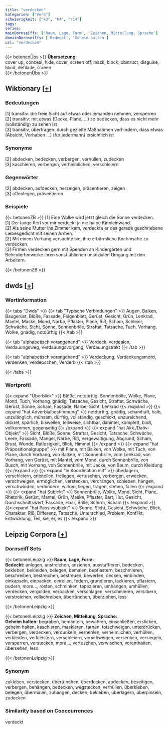 ```yaml
---
title: "verdecken"
kategorien: ["Verb"]
schwierigkeit: ["k3", "h4", "r14"]
tags:
series:
mainDornseiffs: ['Raum, Lage, Form', 'Zeichen, Mitteilung, Sprache']
domainDornseiffs: ['Bedeckt', 'Geheim halten']
url: "verdecken"
---
```


{{< betonenÜbs >}}
**Übersetzung:**  
cover up, conceal, hide, cover, screen off, mask, block, obstruct, disguise, blind, defilade, screen  
{{< /betonenÜbs >}}

## Wiktionary [[+](https://de.wiktionary.org/wiki/verdecken)]

### Bedeutungen
[1] transitiv: die freie Sicht auf etwas oder jemanden nehmen, versperren  
[2] transitiv: mit etwas (Decke, Plane, …) so bedecken, dass es nicht mehr (vollständig) zu sehen ist  
[3] transitiv, übertragen: durch gezielte Maßnahmen verhindern, dass etwas (Absicht, Vorhaben …) (für jedermann) ersichtlich ist  

### Synonyme
[2] abdecken, bedecken, verbergen, verhüllen, zudecken  
[3] kaschieren, verbergen, verheimlichen, verschleiern  

### Gegenwörter
[2] abdecken, aufdecken, herzeigen, präsentieren, zeigen  
[3] offenlegen, präsentieren  

### Beispiele
{{< betonenZB >}}
[1] Eine Wolke wird jetzt gleich die Sonne verdecken.  
[1] Der lange Kerl vor mir verdeckt ja die halbe Kinoleinwand.  
[2] Als seine Mutter ins Zimmer kam, verdeckte er das gerade geschriebene Liebesgedicht mit seinen Armen.  
[2] Mit einem Vorhang versuchte sie, ihre erbärmliche Kochnische zu verdecken.  
[3] Firmen verdecken gern mit Spenden an Kindergärten und Behindertenwerke ihren sonst üblichen unsozialen Umgang mit den Arbeitern.  

{{< /betonenZB >}}


## dwds [[+](https://www.dwds.de/wb/verdecken)]

### Wortinformation
{{< tabs "Dwds" >}}
{{< tab "Typische Verbindungen" >}}
Augen, Balken, Baugerüst, Blöße, Fassade, Feigenblatt, Gerüst, Gesicht, Grün, Lenkrad, Mantel, Maske, Mond, Narbe, Pflaster, Plane, Riß, Scham, Schleier, Schwäche, Sicht, Sonne, Sonnenbrille, Straftat, Tatsache, Tuch, Vorhang, Wolke, gnädig, notdürftig
{{< /tab >}}

{{< tab "alphabetisch vorangehend" >}}
Verdeck, verdealen, Verdauungsweg, Verdauungsvorgang, Verdauungstrakt
{{< /tab >}}

{{< tab "alphabetisch vorangehend" >}}
Verdeckung, Verdeckungsmord, verdenken, verdepschen, Verderb
{{< /tab >}}

{{< /tabs >}}

### Wortprofil
{{< expand "Überblick" >}} Blöße, notdürftig, Sonnenbrille, Wolke, Plane, Mond, Tuch, Vorhang, gnädig, Tatsache, Gesicht, Straftat, Schwäche, Gerüst, Sonne, Scham, Fassade, Narbe, Sicht, Lenkrad {{< /expand >}}
{{< expand "hat Adverbialbestimmung" >}} notdürftig, gnädig, schamhaft, halb, unzulänglich, mühsam, dürftig, vollständig, geschickt, unzureichend, diskret, spärlich, bisweilen, teilweise, sichtbar, dahinter, komplett, bloß, vollkommen, gegenseitig {{< /expand >}}
{{< expand "hat Akk./Dativ-Objekt" >}} Sicht, Blöße, Sonne, Straftat, Gesicht, Tatsache, Schwäche, Leere, Fassade, Mangel, Narbe, Riß, Vergewaltigung, Abgrund, Scham, Brust, Wunde, Ratlosigkeit, Blick, Himmel {{< /expand >}}
{{< expand "hat Präpositionalgruppe" >}} mit Plane, mit Balken, von Wolke, mit Tuch, von Plane, durch Vorhang, von Balken, mit Sonnenbrille, vom Lenkrad, von Vorhang, von Gerüst, mit Mantel, vom Mond, durch Sonnenbrille, von Busch, mit Vorhang, von Sonnenbrille, mit Jacke, von Baum, durch Kleidung {{< /expand >}}
{{< expand "in Koordination mit" >}} überlagern, verschleiern, entstellen, freilegen, vertuschen, verbergen, erwecken, verschweigen, ermöglichen, verstecken, verdrängen, schieben, hängen, verschwinden, verhindern, wirken, liegen, tragen, stehen, fallen {{< /expand >}}
{{< expand "hat Subjekt" >}} Sonnenbrille, Wolke, Mond, Sicht, Plane, Rhetorik, Gerüst, Mantel, Grün, Maske, Pflaster, Bart, Hut, Gesicht, Durchschnittswert, Fassade, Haar, Brille, Schirm, Scham {{< /expand >}}
{{< expand "hat Passivsubjekt" >}} Sonne, Sicht, Gesicht, Schwäche, Blick, Charakter, Riß, Differenz, Tatsache, Unterschied, Problem, Konflikt, Entwicklung, Teil, sie, er, es {{< /expand >}}

## Leipzig Corpora [[+](https://corpora.uni-leipzig.de/en/res?word=verdecken&corpusId=deu_newscrawl-public_2018)]

### Dornseiff Sets
{{< betonenLeipzig >}}
**Raum, Lage, Form:**  
**Bedeckt:** anlegen, anstreichen, anziehen, ausstaffieren, bedecken, bekleben, bekleiden, belegen, bemalen, bepflastern, beschmieren, beschreiben, bestreichen, bestreuen, bewerfen, decken, einbinden, einkapseln, einpacken, einrollen, federn, grundieren, lackieren, pflastern, pudern, more..., rösten, schminken, tapezieren, umhängen, umhüllen, verdecken, vergolden, verpacken, verschlagen, verschmieren, versilbern, verstreichen, vollschreiben, übertünchen, überziehen, less  

{{< /betonenLeipzig >}}


{{< betonenLeipzig >}}
**Zeichen, Mitteilung, Sprache:**  
**Geheim halten:** begraben, bemänteln, bewahren, einschließen, ersticken, geheim halten, kaschieren, maskieren, tarnen, totschweigen, unterdrücken, verbergen, verdecken, verdunkeln, verhehlen, verheimlichen, verhüllen, verkleiden, verkleistern, verschleiern, verschweigen, versenken, versiegeln, versperren, verstecken, more..., vertuschen, verwischen, vorenthalten, übersehen, less  

{{< /betonenLeipzig >}}

### Synonym
zukleben, verstecken, übertünchen, überdecken, abdecken, beseitigen, verbergen, behängen, bedecken, wegstecken, verhüllen, überkleben, belegen, übermalen, zuhängen, decken, bekleben, überlagern, überpinseln, zudecken


### Similarity based on Cooccurrences
verdeckt

